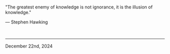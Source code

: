 
<br>

"The greatest enemy of knowledge is not ignorance, it is the illusion of knowledge."

― Stephen Hawking
 
</br>

---
December 22nd, 2024
